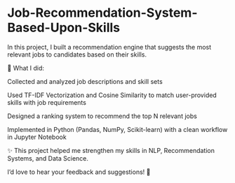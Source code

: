 # Job-Recommendation-System-Based-Upon-Skills
In this project, I built a recommendation engine that suggests the most relevant jobs to candidates based on their skills.

🔹 What I did:

Collected and analyzed job descriptions and skill sets

Used TF-IDF Vectorization and Cosine Similarity to match user-provided skills with job requirements

Designed a ranking system to recommend the top N relevant jobs

Implemented in Python (Pandas, NumPy, Scikit-learn) with a clean workflow in Jupyter Notebook

✨ This project helped me strengthen my skills in NLP, Recommendation Systems, and Data Science.

I’d love to hear your feedback and suggestions! 💬
